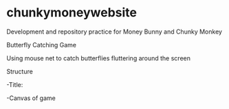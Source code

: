# chunkymoneywebsite
Development and repository practice for Money Bunny and Chunky Monkey

Butterfly Catching Game

Using mouse net to catch butterflies fluttering around the screen

Structure

-Title:

-Canvas of game
